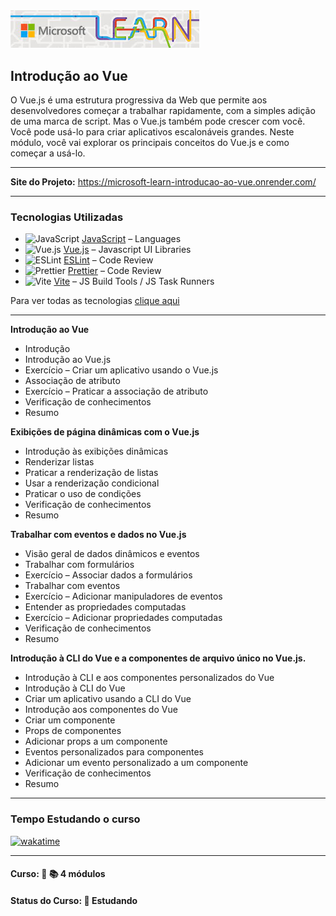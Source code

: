 <img src="./img-readme/logo-microsoft-learn.jpeg" width="60%">
<h2>Introdução ao Vue</h2>

<p>O Vue.js é uma estrutura progressiva da Web que permite aos desenvolvedores começar a trabalhar rapidamente, com a simples adição de uma marca de script. Mas o Vue.js também pode crescer com você. Você pode usá-lo para criar aplicativos escalonáveis grandes. Neste módulo, você vai explorar os principais conceitos do Vue.js e como começar a usá-lo.</p>

<hr>

<strong>Site do Projeto:</strong> <a href="https://microsoft-learn-introducao-ao-vue.onrender.com/">https://microsoft-learn-introducao-ao-vue.onrender.com/</a>

<hr>

<h3>Tecnologias Utilizadas</h3>

- <img width='25' height='25' src='https://img.stackshare.io/service/1209/javascript.jpeg' alt='JavaScript'/> [JavaScript](https://developer.mozilla.org/en-US/docs/Web/JavaScript) – Languages
- <img width='25' height='25' src='https://img.stackshare.io/service/3837/paeckCWC.png' alt='Vue.js'/> [Vue.js](http://vuejs.org/) – Javascript UI Libraries
- <img width='25' height='25' src='https://img.stackshare.io/service/3337/Q4L7Jncy.jpg' alt='ESLint'/> [ESLint](http://eslint.org/) – Code Review
- <img width='25' height='25' src='https://img.stackshare.io/service/7035/default_66f265943abed56bcdbfca1c866a4261b1fbb063.jpg' alt='Prettier'/> [Prettier](https://prettier.io/) – Code Review
- <img width='25' height='25' src='https://img.stackshare.io/service/21547/default_1aeac791cde11ff66cc0b20dcc6144eeb185c905.png' alt='Vite'/> [Vite](https://vitejs.dev/) – JS Build Tools / JS Task Runners

Para ver todas as tecnologias [clique aqui](/techstack.md)

<hr>

<strong>Introdução ao Vue</strong>

<ul>
  <li>Introdução</li>
  <li>Introdução ao Vue.js</li>
  <li>Exercício – Criar um aplicativo usando o Vue.js</li>
  <li>Associação de atributo</li>
  <li>Exercício – Praticar a associação de atributo</li>
  <li>Verificação de conhecimentos</li>
  <li>Resumo</li>
</ul>

<strong>Exibições de página dinâmicas com o Vue.js</strong>

<ul>
  <li>Introdução às exibições dinâmicas</li>
  <li>Renderizar listas</li>
  <li>Praticar a renderização de listas</li>
  <li>Usar a renderização condicional</li>
  <li>Praticar o uso de condições</li>
  <li>Verificação de conhecimentos</li>
  <li>Resumo</li>
</ul>

<strong>Trabalhar com eventos e dados no Vue.js</strong>

<ul>
  <li>Visão geral de dados dinâmicos e eventos</li>
  <li>Trabalhar com formulários</li>
  <li>Exercício – Associar dados a formulários</li>
  <li>Trabalhar com eventos</li>
  <li>Exercício – Adicionar manipuladores de eventos</li>
  <li>Entender as propriedades computadas</li>
  <li>Exercício – Adicionar propriedades computadas</li>
  <li>Verificação de conhecimentos</li>
  <li>Resumo</li>
</ul>

<strong>Introdução à CLI do Vue e a componentes de arquivo único no Vue.js.</strong>

<ul>
  <li>Introdução à CLI e aos componentes personalizados do Vue</li>
  <li>Introdução à CLI do Vue</li>
  <li>Criar um aplicativo usando a CLI do Vue</li>
  <li>Introdução aos componentes do Vue</li>
  <li>Criar um componente</li>
  <li>Props de componentes</li>
  <li>Adicionar props a um componente</li>
  <li>Eventos personalizados para componentes</li>
  <li>Adicionar um evento personalizado a um componente</li>
  <li>Verificação de conhecimentos</li>
  <li>Resumo</li>
</ul>

<hr>

<h3>Tempo Estudando o curso</h3>

<p>
  <a href="https://wakatime.com/badge/github/EdiJunior88/Microsoft_Learn_Introducao_ao_Vue">
    <img src="https://wakatime.com/badge/github/EdiJunior88/Microsoft_Learn_Introducao_ao_Vue.svg" alt="wakatime">
  </a>
</p>

<hr>

<h4><strong>Curso:</strong> 📗 📚 4 módulos</h4>
<h4><strong>Status do Curso:</strong> 💬 Estudando</h4>
